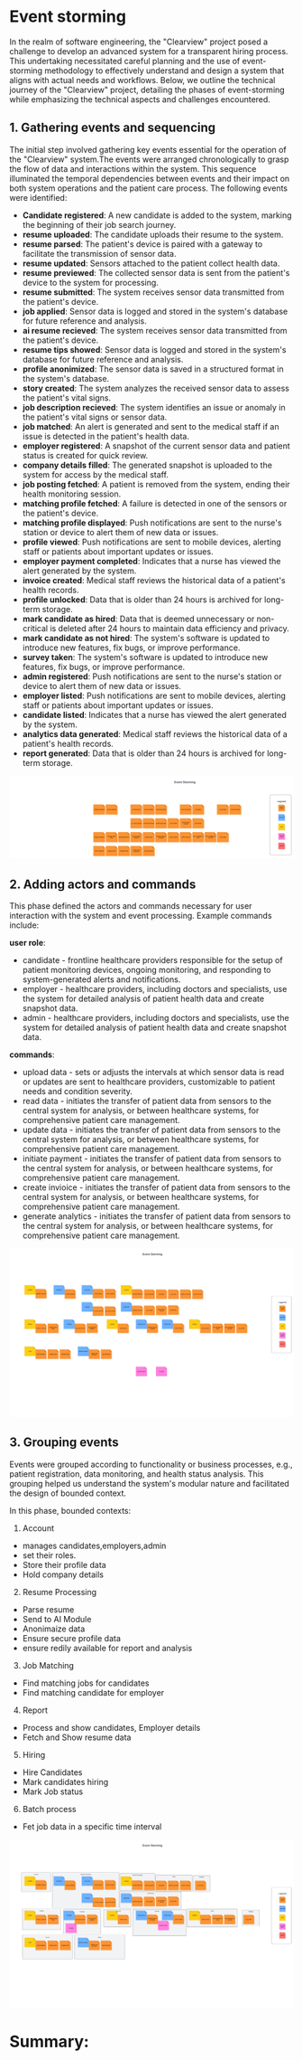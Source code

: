 # Event storming
In the realm of software engineering, the "Clearview" project posed a challenge to develop an advanced system for a transparent hiring process. This undertaking necessitated careful planning and the use of event-storming methodology to effectively understand and design a system that aligns with actual needs and workflows. Below, we outline the technical journey of the "Clearview" project, detailing the phases of event-storming while emphasizing the technical aspects and challenges encountered.

## 1. Gathering events and sequencing
The initial step involved gathering key events essential for the operation of the "Clearview" system.The events were arranged chronologically to grasp the flow of data and interactions within the system. This sequence illuminated the temporal dependencies between events and their impact on both system operations and the patient care process. The following events were identified:

- **Candidate registered**: A new candidate is added to the system, marking the beginning of their job search journey.
- **resume uploaded**: The candidate uploads their resume to the system.
- **resume parsed**: The patient's device is paired with a gateway to facilitate the transmission of sensor data.
- **resume updated**: Sensors attached to the patient collect health data.
- **resume previewed**: The collected sensor data is sent from the patient's device to the system for processing.
- **resume submitted**: The system receives sensor data transmitted from the patient's device.
- **job applied**: Sensor data is logged and stored in the system's database for future reference and analysis.
- **ai resume recieved**: The system receives sensor data transmitted from the patient's device.
- **resume tips showed**: Sensor data is logged and stored in the system's database for future reference and analysis.
- **profile anonimized**: The sensor data is saved in a structured format in the system's database.
- **story created**: The system analyzes the received sensor data to assess the patient's vital signs.
- **job description recieved**: The system identifies an issue or anomaly in the patient's vital signs or sensor data.
- **job matched**: An alert is generated and sent to the medical staff if an issue is detected in the patient's health data.
- **employer registered**: A snapshot of the current sensor data and patient status is created for quick review.
- **company details filled**: The generated snapshot is uploaded to the system for access by the medical staff.
- **job posting fetched**: A patient is removed from the system, ending their health monitoring session.
- **matching profile fetched**: A failure is detected in one of the sensors or the patient's device.
- **matching profile displayed**: Push notifications are sent to the nurse's station or device to alert them of new data or issues.
- **profile viewed**: Push notifications are sent to mobile devices, alerting staff or patients about important updates or issues.
- **employer payment completed**: Indicates that a nurse has viewed the alert generated by the system.
- **invoice created**: Medical staff reviews the historical data of a patient's health records.
- **profile unlocked**: Data that is older than 24 hours is archived for long-term storage.
- **mark candidate as hired**: Data that is deemed unnecessary or non-critical is deleted after 24 hours to maintain data efficiency and privacy.
- **mark candidate as not hired**: The system's software is updated to introduce new features, fix bugs, or improve performance.
- **survey taken**: The system's software is updated to introduce new features, fix bugs, or improve performance.
- **admin registered**: Push notifications are sent to the nurse's station or device to alert them of new data or issues.
- **employer listed**: Push notifications are sent to mobile devices, alerting staff or patients about important updates or issues.
- **candidate listed**: Indicates that a nurse has viewed the alert generated by the system.
- **analytics data generated**: Medical staff reviews the historical data of a patient's health records.
- **report generated**: Data that is older than 24 hours is archived for long-term storage.


<img src="img/Event Storming 1.png" />


## 2. Adding actors and commands
This phase defined the actors and commands necessary for user interaction with the system and event processing. Example commands include:


**user role**:
- candidate - frontline healthcare providers responsible for the setup of patient monitoring devices, ongoing monitoring, and responding to system-generated alerts and notifications.
- employer - healthcare providers, including doctors and specialists, use the system for detailed analysis of patient health data and create snapshot data.
- admin - healthcare providers, including doctors and specialists, use the system for detailed analysis of patient health data and create snapshot data.

**commands**:
- upload data - sets or adjusts the intervals at which sensor data is read or updates are sent to healthcare providers, customizable to patient needs and condition severity.
- read data - initiates the transfer of patient data from sensors to the central system for analysis, or between healthcare systems, for comprehensive patient care management.
- update data - initiates the transfer of patient data from sensors to the central system for analysis, or between healthcare systems, for comprehensive patient care management.
- initiate payment - initiates the transfer of patient data from sensors to the central system for analysis, or between healthcare systems, for comprehensive patient care management.
- create invioice - initiates the transfer of patient data from sensors to the central system for analysis, or between healthcare systems, for comprehensive patient care management.
- generate analytics - initiates the transfer of patient data from sensors to the central system for analysis, or between healthcare systems, for comprehensive patient care management.


<img src="img/Event Storming 2.png" />

## 3. Grouping events
Events were grouped according to functionality or business processes, e.g., patient registration, data monitoring, and health status analysis. This grouping helped us understand the system's modular nature and facilitated the design of bounded context.

In this phase, bounded contexts:
1. Account
- manages candidates,employers,admin
- set their roles.
- Store their  profile data
- Hold company details

2. Resume Processing
- Parse resume
- Send to AI Module
- Anonimaize data
- Ensure secure profile data
- ensure redily available for report and analysis

3. Job Matching
- Find matching jobs for candidates
- Find matching candidate for employer

4. Report
- Process and show candidates, Employer details
- Fetch and Show resume data

5. Hiring
- Hire Candidates
- Mark candidates hiring
- Mark Job status

6. Batch process
- Fet job data in a specific time interval
<img src="img/Event Storming 4.png" />


# Summary:


